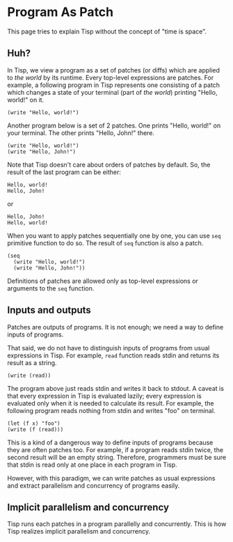 # Program As Patch

This page tries to explain Tisp without the concept of "time is space".

## Huh?

In Tisp, we view a program as a set of patches (or diffs) which are applied to
*the world* by its runtime.
Every top-level expressions are patches.
For example, a following program in Tisp represents one consisting of a patch
which changes a state of your terminal (part of *the world*) printing
"Hello, world!" on it.

```
(write "Hello, world!")
```

Another program below is a set of 2 patches.
One prints "Hello, world!" on your terminal.
The other prints "Hello, John!" there.

```
(write "Hello, world!")
(write "Hello, John!")
```

Note that Tisp doesn't care about orders of patches by default.
So, the result of the last program can be either:

```
Hello, world!
Hello, John!
```

or

```
Hello, John!
Hello, world!
```

When you want to apply patches sequentially one by one,
you can use `seq` primitive function to do so.
The result of `seq` function is also a patch.

```
(seq
  (write "Hello, world!")
  (write "Hello, John!"))
```

Definitions of patches are allowed only as top-level expressions or arguments
to the `seq` function.

## Inputs and outputs

Patches are outputs of programs.
It is not enough; we need a way to define inputs of programs.

That said, we do not have to distinguish inputs of programs from usual
expressions in Tisp.
For example, `read` function reads stdin and returns its result as a string.

```
(write (read))
```

The program above just reads stdin and writes it back to stdout.
A caveat is that every expression in Tisp is evaluated lazily; every expression
is evaluated only when it is needed to calculate its result.
For example, the following program reads nothing from stdin and writes "foo" on
terminal.

```
(let (f x) "foo")
(write (f (read)))
```

This is a kind of a dangerous way to define inputs of programs because they are
often patches too.
For example, if a program reads stdin twice, the second result will be an empty
string.
Therefore, programmers must be sure that stdin is read only at one place in
each program in Tisp.

However, with this paradigm, we can write patches as usual expressions and
extract parallelism and concurrency of programs easily.

## Implicit parallelism and concurrency

Tisp runs each patches in a program parallelly and concurrently.
This is how Tisp realizes implicit parallelism and concurrency.
